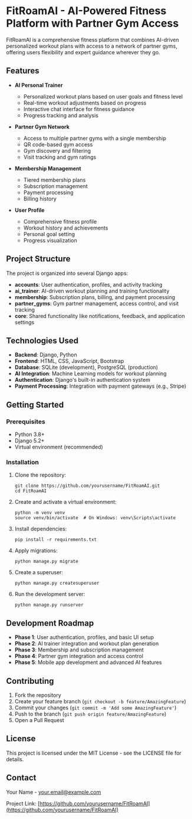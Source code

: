# FitRoamAI - AI-Powered Fitness Platform with Partner Gym Access

FitRoamAI is a comprehensive fitness platform that combines AI-driven personalized workout plans with access to a network of partner gyms, offering users flexibility and expert guidance wherever they go.

## Features

- **AI Personal Trainer**
  - Personalized workout plans based on user goals and fitness level
  - Real-time workout adjustments based on progress
  - Interactive chat interface for fitness guidance
  - Progress tracking and analysis

- **Partner Gym Network**
  - Access to multiple partner gyms with a single membership
  - QR code-based gym access
  - Gym discovery and filtering
  - Visit tracking and gym ratings

- **Membership Management**
  - Tiered membership plans
  - Subscription management
  - Payment processing
  - Billing history

- **User Profile**
  - Comprehensive fitness profile
  - Workout history and achievements
  - Personal goal setting
  - Progress visualization

## Project Structure

The project is organized into several Django apps:

- **accounts**: User authentication, profiles, and activity tracking
- **ai_trainer**: AI-driven workout planning and training functionality
- **membership**: Subscription plans, billing, and payment processing
- **partner_gyms**: Gym partner management, access control, and visit tracking
- **core**: Shared functionality like notifications, feedback, and application settings

## Technologies Used

- **Backend**: Django, Python
- **Frontend**: HTML, CSS, JavaScript, Bootstrap
- **Database**: SQLite (development), PostgreSQL (production)
- **AI Integration**: Machine Learning models for workout planning
- **Authentication**: Django's built-in authentication system
- **Payment Processing**: Integration with payment gateways (e.g., Stripe)

## Getting Started

### Prerequisites

- Python 3.8+
- Django 5.2+
- Virtual environment (recommended)

### Installation

1. Clone the repository:
   ```
   git clone https://github.com/yourusername/FitRoamAI.git
   cd FitRoamAI
   ```

2. Create and activate a virtual environment:
   ```
   python -m venv venv
   source venv/bin/activate  # On Windows: venv\Scripts\activate
   ```

3. Install dependencies:
   ```
   pip install -r requirements.txt
   ```

4. Apply migrations:
   ```
   python manage.py migrate
   ```

5. Create a superuser:
   ```
   python manage.py createsuperuser
   ```

6. Run the development server:
   ```
   python manage.py runserver
   ```

## Development Roadmap

- **Phase 1**: User authentication, profiles, and basic UI setup
- **Phase 2**: AI trainer integration and workout plan generation
- **Phase 3**: Membership and subscription management
- **Phase 4**: Partner gym integration and access control
- **Phase 5**: Mobile app development and advanced AI features

## Contributing

1. Fork the repository
2. Create your feature branch (`git checkout -b feature/AmazingFeature`)
3. Commit your changes (`git commit -m 'Add some AmazingFeature'`)
4. Push to the branch (`git push origin feature/AmazingFeature`)
5. Open a Pull Request

## License

This project is licensed under the MIT License - see the LICENSE file for details.

## Contact

Your Name - your.email@example.com

Project Link: [https://github.com/yourusername/FitRoamAI](https://github.com/yourusername/FitRoamAI) 